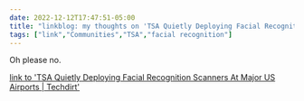 ---date: 2022-12-12T17:47:51-05:00title: "linkblog: my thoughts on 'TSA Quietly Deploying Facial Recognition Scanners At Major US Airports | Techdirt'"tags: ["link","Communities","TSA","facial recognition"]---Oh please no.   [link to 'TSA Quietly Deploying Facial Recognition Scanners At Major US Airports | Techdirt'](https://www.techdirt.com/2022/12/12/tsa-quietly-deploying-facial-recognition-scanners-at-major-us-airports/)